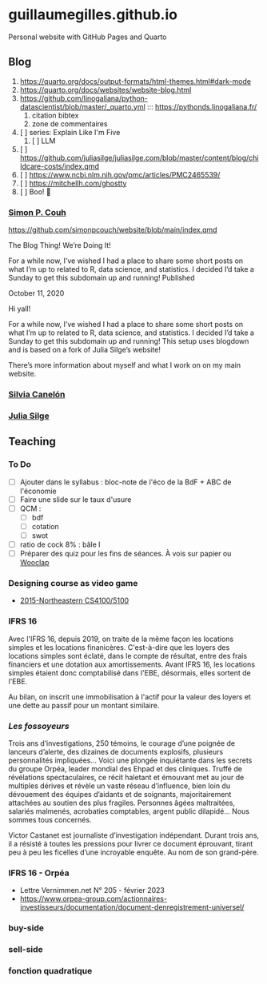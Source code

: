 # guillaumegilles.github.io

Personal website with GitHub Pages and Quarto

## Blog

1. https://quarto.org/docs/output-formats/html-themes.html#dark-mode
2. https://quarto.org/docs/websites/website-blog.html
3. https://github.com/linogaliana/python-datascientist/blob/master/_quarto.yml ::: https://pythonds.linogaliana.fr/
   1. citation bibtex
   2. zone de commentaires
4. [ ] series: Explain Like I'm Five
   1. [ ] LLM
5. [ ] https://github.com/juliasilge/juliasilge.com/blob/master/content/blog/childcare-costs/index.qmd
6. [ ] https://www.ncbi.nlm.nih.gov/pmc/articles/PMC2465539/
7. [ ] https://mitchellh.com/ghostty
8. [ ] Boo! 👻

### [Simon P. Couh](https://www.simonpcouch.com/)

https://github.com/simonpcouch/website/blob/main/index.qmd

The Blog Thing! We’re Doing It!

For a while now, I’ve wished I had a place to share some short posts on what I’m up to related to R, data science, and statistics. I decided I’d take a Sunday to get this subdomain up and running!
Published

October 11, 2020

Hi yall!

For a while now, I’ve wished I had a place to share some short posts on what I’m up to related to R, data science, and statistics. I decided I’d take a Sunday to get this subdomain up and running! This setup uses blogdown and is based on a fork of Julia Silge’s website!

There’s more information about myself and what I work on on my main website.

### [Silvia Canelón](https://silviacanelon.com/)

### [Julia Silge](https://juliasilge.com/)

## Teaching

### To Do

- [ ] Ajouter dans le syllabus : bloc-note de l'éco de la BdF + ABC de l'économie
- [ ] Faire une slide sur le taux d'usure
- [ ] QCM :
  - [ ] bdf
  - [ ] cotation
  - [ ] swot
- [ ] ratio de cock 8% : bâle I
- [ ] Préparer des quiz pour les fins de séances. À vois sur papier ou [Wooclap](https://www.wooclap.com/fr/)

### Designing course as video game

- [2015-Northeastern CS4100/5100](https://mlhommet.wordpress.com/teaching/2015fai/)

### IFRS 16

Avec l'IFRS 16, depuis 2019, on traite de la même façon les locations simples
et les locations finanicères. C'est-à-dire que les loyers des locations simples
sont éclaté, dans le compte de résultat, entre des frais financiers et une
dotation aux amortissements. Avant IFRS 16, les locations simples étaient donc
comptabilisé dans l'EBE, désormais, elles sortent de l'EBE.

Au bilan, on inscrit une immobilisation à l'actif pour la valeur des loyers et une
dette au passif pour un montant similaire.

### _Les fossoyeurs_

Trois ans d’investigations, 250 témoins, le courage d’une poignée de lanceurs
d’alerte, des dizaines de documents explosifs, plusieurs personnalités impliquées…
Voici une plongée inquiétante dans les secrets du groupe Orpéa, leader mondial des
Ehpad et des cliniques. Truffé de révélations spectaculaires, ce récit haletant
et émouvant met au jour de multiples dérives et révèle un vaste réseau
d’influence, bien loin du dévouement des équipes d’aidants et de soignants,
majoritairement attachées au soutien des plus fragiles. Personnes âgées
maltraitées, salariés malmenés, acrobaties comptables, argent public dilapidé…
Nous sommes tous concernés.

Victor Castanet est journaliste d’investigation indépendant. Durant trois ans,
il a résisté à toutes les pressions pour livrer ce document éprouvant, tirant
peu à peu les ficelles d’une incroyable enquête. Au nom de son grand-père.

### IFRS 16 - Orpéa

- Lettre Vernimmen.net N° 205 - février 2023
- https://www.orpea-group.com/actionnaires-investisseurs/documentation/document-denregistrement-universel/

### buy-side

### sell-side

### fonction quadratique
